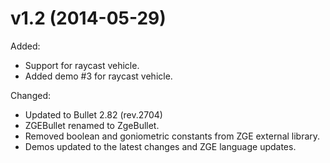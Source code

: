 # v1.2 (2014-05-29) #

Added:
  * Support for raycast vehicle.
  * Added demo #3 for raycast vehicle.

Changed:
  * Updated to Bullet 2.82 (rev.2704)
  * ZGEBullet renamed to ZgeBullet.
  * Removed boolean and goniometric constants from ZGE external library.
  * Demos updated to the latest changes and ZGE language updates.

<a href='Hidden comment: 
Add older versions -> see ZGE forum, changes in distribution files, SVN logs, etc.
'></a>